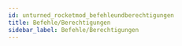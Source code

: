 ```yaml
---
id: unturned_rocketmod_befehleundberechtigungen
title: Befehle/Berechtigungen
sidebar_label: Befehle/Berechtigungen
---
```

